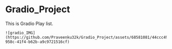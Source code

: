 # Gradio_Project
This is Gradio Play list.

```
![gradio_IMG](https://github.com/Praveenku32k/Gradio_Project/assets/68581081/44ccc493-958c-41f4-b62b-a9c9721516cf)
```

